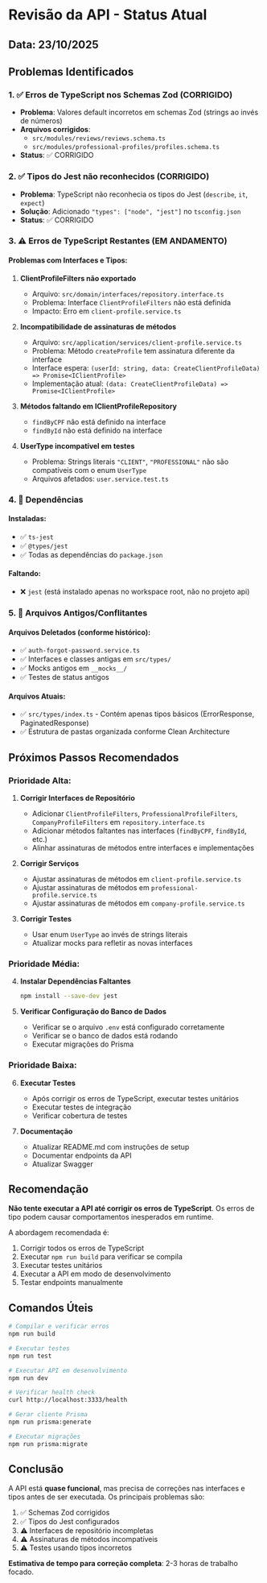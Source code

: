 # Revisão da API - Status Atual

## Data: 23/10/2025

## Problemas Identificados

### 1. ✅ Erros de TypeScript nos Schemas Zod (CORRIGIDO)

- **Problema**: Valores default incorretos em schemas Zod (strings ao invés de números)
- **Arquivos corrigidos**:
  - `src/modules/reviews/reviews.schema.ts`
  - `src/modules/professional-profiles/profiles.schema.ts`
- **Status**: ✅ CORRIGIDO

### 2. ✅ Tipos do Jest não reconhecidos (CORRIGIDO)

- **Problema**: TypeScript não reconhecia os tipos do Jest (`describe`, `it`, `expect`)
- **Solução**: Adicionado `"types": ["node", "jest"]` no `tsconfig.json`
- **Status**: ✅ CORRIGIDO

### 3. ⚠️ Erros de TypeScript Restantes (EM ANDAMENTO)

#### Problemas com Interfaces e Tipos:

1. **ClientProfileFilters não exportado**

   - Arquivo: `src/domain/interfaces/repository.interface.ts`
   - Problema: Interface `ClientProfileFilters` não está definida
   - Impacto: Erro em `client-profile.service.ts`

2. **Incompatibilidade de assinaturas de métodos**

   - Arquivo: `src/application/services/client-profile.service.ts`
   - Problema: Método `createProfile` tem assinatura diferente da interface
   - Interface espera: `(userId: string, data: CreateClientProfileData) => Promise<IClientProfile>`
   - Implementação atual: `(data: CreateClientProfileData) => Promise<IClientProfile>`

3. **Métodos faltando em IClientProfileRepository**

   - `findByCPF` não está definido na interface
   - `findById` não está definido na interface

4. **UserType incompatível em testes**
   - Problema: Strings literais `"CLIENT"`, `"PROFESSIONAL"` não são compatíveis com o enum `UserType`
   - Arquivos afetados: `user.service.test.ts`

### 4. 🔄 Dependências

#### Instaladas:

- ✅ `ts-jest`
- ✅ `@types/jest`
- ✅ Todas as dependências do `package.json`

#### Faltando:

- ❌ `jest` (está instalado apenas no workspace root, não no projeto api)

### 5. 📁 Arquivos Antigos/Conflitantes

#### Arquivos Deletados (conforme histórico):

- ✅ `auth-forgot-password.service.ts`
- ✅ Interfaces e classes antigas em `src/types/`
- ✅ Mocks antigos em `__mocks__/`
- ✅ Testes de status antigos

#### Arquivos Atuais:

- ✅ `src/types/index.ts` - Contém apenas tipos básicos (ErrorResponse, PaginatedResponse)
- ✅ Estrutura de pastas organizada conforme Clean Architecture

## Próximos Passos Recomendados

### Prioridade Alta:

1. **Corrigir Interfaces de Repositório**

   - Adicionar `ClientProfileFilters`, `ProfessionalProfileFilters`, `CompanyProfileFilters` em `repository.interface.ts`
   - Adicionar métodos faltantes nas interfaces (`findByCPF`, `findById`, etc.)
   - Alinhar assinaturas de métodos entre interfaces e implementações

2. **Corrigir Serviços**

   - Ajustar assinaturas de métodos em `client-profile.service.ts`
   - Ajustar assinaturas de métodos em `professional-profile.service.ts`
   - Ajustar assinaturas de métodos em `company-profile.service.ts`

3. **Corrigir Testes**
   - Usar enum `UserType` ao invés de strings literais
   - Atualizar mocks para refletir as novas interfaces

### Prioridade Média:

4. **Instalar Dependências Faltantes**

   ```bash
   npm install --save-dev jest
   ```

5. **Verificar Configuração do Banco de Dados**
   - Verificar se o arquivo `.env` está configurado corretamente
   - Verificar se o banco de dados está rodando
   - Executar migrações do Prisma

### Prioridade Baixa:

6. **Executar Testes**

   - Após corrigir os erros de TypeScript, executar testes unitários
   - Executar testes de integração
   - Verificar cobertura de testes

7. **Documentação**
   - Atualizar README.md com instruções de setup
   - Documentar endpoints da API
   - Atualizar Swagger

## Recomendação

**Não tente executar a API até corrigir os erros de TypeScript**. Os erros de tipo podem causar comportamentos inesperados em runtime.

A abordagem recomendada é:

1. Corrigir todos os erros de TypeScript
2. Executar `npm run build` para verificar se compila
3. Executar testes unitários
4. Executar a API em modo de desenvolvimento
5. Testar endpoints manualmente

## Comandos Úteis

```bash
# Compilar e verificar erros
npm run build

# Executar testes
npm run test

# Executar API em desenvolvimento
npm run dev

# Verificar health check
curl http://localhost:3333/health

# Gerar cliente Prisma
npm run prisma:generate

# Executar migrações
npm run prisma:migrate
```

## Conclusão

A API está **quase funcional**, mas precisa de correções nas interfaces e tipos antes de ser executada. Os principais problemas são:

1. ✅ Schemas Zod corrigidos
2. ✅ Tipos do Jest configurados
3. ⚠️ Interfaces de repositório incompletas
4. ⚠️ Assinaturas de métodos incompatíveis
5. ⚠️ Testes usando tipos incorretos

**Estimativa de tempo para correção completa**: 2-3 horas de trabalho focado.

